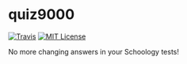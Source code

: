 # quiz9000

[![Travis](https://img.shields.io/travis/dmitmel/quiz9000.svg?style=flat-square)](https://travis-ci.org/dmitmel/quiz9000)
[![MIT License](https://img.shields.io/github/license/dmitmel/eslint-config-dmitmel.svg?style=flat-square)](https://opensource.org/licenses/MIT)

No more changing answers in your Schoology tests!

